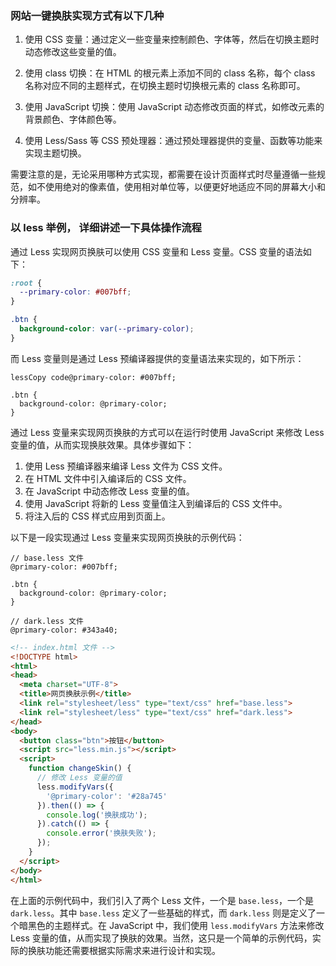 ### 网站一键换肤实现方式有以下几种

1. 使用 CSS 变量：通过定义一些变量来控制颜色、字体等，然后在切换主题时动态修改这些变量的值。

2. 使用 class 切换：在 HTML 的根元素上添加不同的 class 名称，每个 class 名称对应不同的主题样式，在切换主题时切换根元素的 class 名称即可。

3. 使用 JavaScript 切换：使用 JavaScript 动态修改页面的样式，如修改元素的背景颜色、字体颜色等。

4. 使用 Less/Sass 等 CSS 预处理器：通过预处理器提供的变量、函数等功能来实现主题切换。

需要注意的是，无论采用哪种方式实现，都需要在设计页面样式时尽量遵循一些规范，如不使用绝对的像素值，使用相对单位等，以便更好地适应不同的屏幕大小和分辨率。


### 以 less 举例， 详细讲述一下具体操作流程

通过 Less 实现网页换肤可以使用 CSS 变量和 Less 变量。CSS 变量的语法如下：

```css
:root {
  --primary-color: #007bff;
}

.btn {
  background-color: var(--primary-color);
}
```

而 Less 变量则是通过 Less 预编译器提供的变量语法来实现的，如下所示：

```less
lessCopy code@primary-color: #007bff;

.btn {
  background-color: @primary-color;
}
```

通过 Less 变量来实现网页换肤的方式可以在运行时使用 JavaScript 来修改 Less 变量的值，从而实现换肤效果。具体步骤如下：

1. 使用 Less 预编译器来编译 Less 文件为 CSS 文件。
2. 在 HTML 文件中引入编译后的 CSS 文件。
3. 在 JavaScript 中动态修改 Less 变量的值。
4. 使用 JavaScript 将新的 Less 变量值注入到编译后的 CSS 文件中。
5. 将注入后的 CSS 样式应用到页面上。

以下是一段实现通过 Less 变量来实现网页换肤的示例代码：

```less
// base.less 文件
@primary-color: #007bff;

.btn {
  background-color: @primary-color;
}

// dark.less 文件
@primary-color: #343a40;
```

```html
<!-- index.html 文件 -->
<!DOCTYPE html>
<html>
<head>
  <meta charset="UTF-8">
  <title>网页换肤示例</title>
  <link rel="stylesheet/less" type="text/css" href="base.less">
  <link rel="stylesheet/less" type="text/css" href="dark.less">
</head>
<body>
  <button class="btn">按钮</button>
  <script src="less.min.js"></script>
  <script>
    function changeSkin() {
      // 修改 Less 变量的值
      less.modifyVars({
        '@primary-color': '#28a745'
      }).then(() => {
        console.log('换肤成功');
      }).catch(() => {
        console.error('换肤失败');
      });
    }
  </script>
</body>
</html>
```

在上面的示例代码中，我们引入了两个 Less 文件，一个是 `base.less`，一个是 `dark.less`。其中 `base.less` 定义了一些基础的样式，而 `dark.less` 则是定义了一个暗黑色的主题样式。在 JavaScript 中，我们使用 `less.modifyVars` 方法来修改 Less 变量的值，从而实现了换肤的效果。当然，这只是一个简单的示例代码，实际的换肤功能还需要根据实际需求来进行设计和实现。
